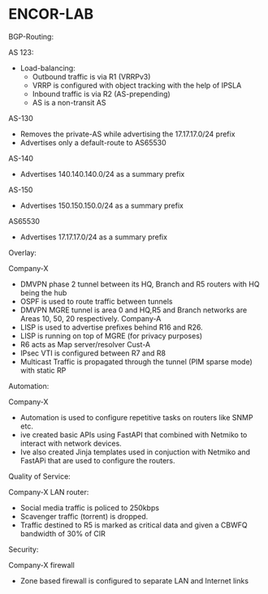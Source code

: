 # ENCOR-LAB

BGP-Routing:

AS 123:
- Load-balancing:
  - Outbound traffic is via R1 (VRRPv3)
  - VRRP is configured with object tracking with the help
    of IPSLA
  - Inbound traffic is via R2 (AS-prepending)
  - AS is a non-transit AS

AS-130
  - Removes the private-AS while advertising the 17.17.17.0/24 prefix
  - Advertises only a default-route to AS65530

AS-140
  - Advertises 140.140.140.0/24 as a summary prefix

AS-150
  - Advertises 150.150.150.0/24 as a summary prefix  

AS65530
  - Advertises 17.17.17.0/24 as a summary prefix


Overlay:

Company-X
  - DMVPN phase 2 tunnel between its HQ, Branch and R5 routers with HQ being the hub
  - OSPF is used to route traffic between tunnels
  - DMVPN MGRE tunnel is area 0 and HQ,R5 and Branch networks are Areas 10, 50, 20 respectively.
Company-A
  - LISP is used to advertise prefixes behind R16 and R26.
  - LISP is running on top of MGRE (for privacy purposes)
  - R6 acts as Map server/resolver
Cust-A
  - IPsec VTI is configured between R7 and R8
  - Multicast Traffic is propagated through the tunnel (PIM sparse mode) with static RP


Automation:

Company-X
  - Automation is used to configure repetitive tasks on routers like SNMP etc.
  - ive created basic APIs using FastAPI that combined with Netmiko to   interact with network devices.
  - Ive also created Jinja templates used in conjuction with Netmiko and FastAPi that are used to configure the routers.


Quality of Service:

Company-X LAN router:
  - Social media traffic is policed to 250kbps
  - Scavenger traffic (torrent) is dropped.
  - Traffic destined to R5 is marked as critical data and given a CBWFQ bandwidth of 30% of CIR

Security:

Company-X firewall
  - Zone based firewall is configured to separate LAN and Internet links